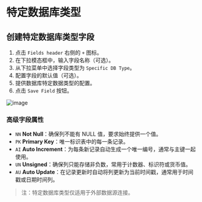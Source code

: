 # 特定数据库类型

## 创建特定数据库类型字段

1. 点击 `Fields header` 右侧的 `+` 图标。
2. 在下拉模态框中，输入字段名称（可选）。
3. 从下拉菜单中选择字段类型为 `Specific DB Type`。
4. 配置字段的默认值（可选）。
5. 提供数据库特定数据类型的配置。
6. 点击 `Save Field` 按钮。

![image](https://docs.nocodb.com/assets/images/specific-db-type-8f55b4cd889fbfd2d9a88abc8a4c2b97.png)

### 高级字段属性

- `NN` **Not Null**：确保列不能有 NULL 值，要求始终提供一个值。
- `PK` **Primary Key**：唯一标识表中的每一条记录。
- `AI` **Auto Increment**：为每条新记录自动生成一个唯一编号，通常与主键一起使用。
- `UN` **Unsigned**：确保列只能存储非负数，常用于计数器、标识符或货币值。
- `AU` **Auto Update**：在记录更新时自动将列更新为当前时间戳，通常用于时间戳或日期时间列。

> 注：特定数据库类型仅适用于外部数据源连接。